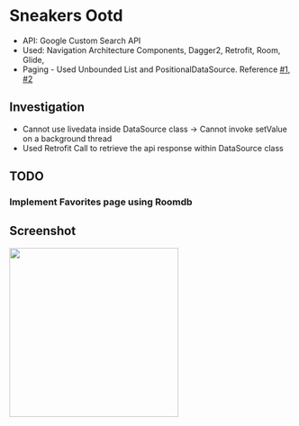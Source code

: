 # Sneakers Ootd
  * API: Google Custom Search API
  * Used: Navigation Architecture Components, Dagger2, Retrofit, Room, Glide, 
  * Paging - Used Unbounded List and PositionalDataSource. Reference [#1](https://github.com/googlesamples/android-architecture-components/tree/master/PagingWithNetworkSample), [#2](https://medium.com/@jungil.han/paging-library-%EA%B7%B8%EA%B2%83%EC%9D%B4-%EC%93%B0%EA%B3%A0%EC%8B%B6%EB%8B%A4-bc2ab4d27b87)

## Investigation
  * Cannot use livedata inside DataSource class -> Cannot invoke setValue on a background thread
  * Used Retrofit Call to retrieve the api response within DataSource class
## TODO
### Implement Favorites page using Roomdb
## Screenshot
<img src="https://github.com/TktkOkym/sneakers_ootd_google_custom_search_api/blob/master/Screenshot/sneakersOotd.gif" width="300" />
